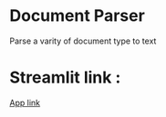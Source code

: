 # Document Parser 
Parse a varity of document type to text
# Streamlit link :
[App link](https://lodeil-doc-parse-agent-app-spncoa.streamlitapp.com/)
